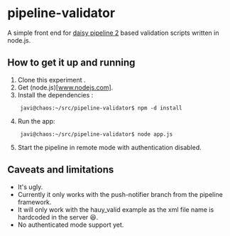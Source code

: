 pipeline-validator
==================

A simple front end for [daisy pipeline 2](http://code.google.com/p/daisy-pipeline/) based validation scripts written in node.js.


How to get it up and running
----------------------------
1. Clone this experiment . 
2. Get (node.js)[www.nodejs.com].
3. Install the dependencies :
```
    javi@chaos:~/src/pipeline-validator$ npm -d install
```
4. Run the app:
```
    javi@chaos:~/src/pipeline-validator$ node app.js
```
5. Start the pipeline in remote mode with authentication disabled.

Caveats and limitations
-----------------------

* It's ugly.
* Currently it only works with the push-notifier branch from the pipeline framework.
* It will only work with the hauy_valid example as the xml file name is hardcoded in the server :laughing:. 
* No authenticated mode support yet.
